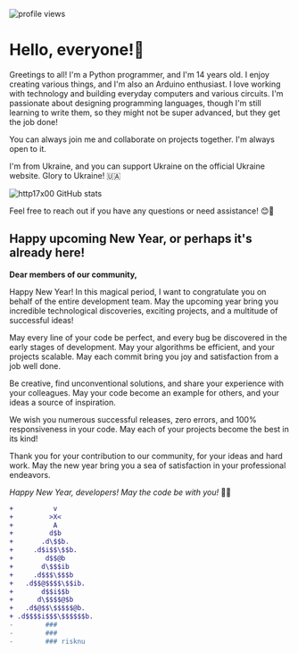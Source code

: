 ![profile views](https://komarev.com/ghpvc/?username=risknu)

# Hello, everyone!👋
Greetings to all! I'm a Python programmer, and I'm 14 years old. I enjoy creating various things, and I'm also an Arduino enthusiast. I love working with technology and building everyday computers and various circuits. I'm passionate about designing programming languages, though I'm still learning to write them, so they might not be super advanced, but they get the job done!

You can always join me and collaborate on projects together. I'm always open to it.

I'm from Ukraine, and you can support Ukraine on the official Ukraine website. Glory to Ukraine! 🇺🇦

![http17x00 GitHub stats](https://github-readme-stats.vercel.app/api?username=risknu&show_icons=true&theme=dark)

Feel free to reach out if you have any questions or need assistance! 😊🌟

## Happy upcoming New Year, or perhaps it's already here!
**Dear members of our community,**

Happy New Year! In this magical period, I want to congratulate you on behalf of the entire development team. May the upcoming year bring you incredible technological discoveries, exciting projects, and a multitude of successful ideas!

May every line of your code be perfect, and every bug be discovered in the early stages of development. May your algorithms be efficient, and your projects scalable. May each commit bring you joy and satisfaction from a job well done.

Be creative, find unconventional solutions, and share your experience with your colleagues. May your code become an example for others, and your ideas a source of inspiration.

We wish you numerous successful releases, zero errors, and 100% responsiveness in your code. May each of your projects become the best in its kind!

Thank you for your contribution to our community, for your ideas and hard work. May the new year bring you a sea of satisfaction in your professional endeavors.

*Happy New Year, developers! May the code be with you!* 🚀🎉

```diff
+          v
+         >X<
+          A
+         d$b
+       .d\$$b.
+     .d$i$$\$$b.
+        d$$@b
+       d\$$$ib
+     .d$$$\$$$b
+   .d$$@$$$$\$$ib.
+       d$$i$$b
+      d\$$$$@$b
+   .d$@$$\$$$$$@b.
+ .d$$$$i$$$\$$$$$$b.
-        ###
-        ###
-        ### risknu
```
